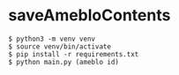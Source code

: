 # saveAmebloContents

```
$ python3 -m venv venv
$ source venv/bin/activate
$ pip install -r requirements.txt
$ python main.py (ameblo id)
```
